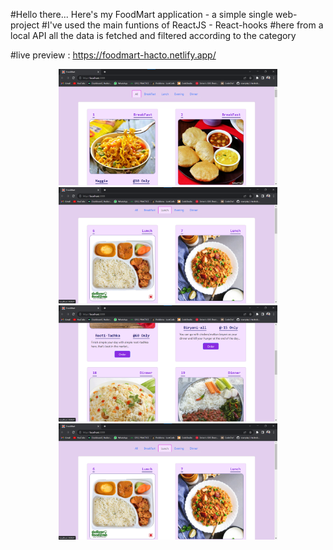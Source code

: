 #Hello there... Here's my FoodMart application - a simple single web-project
#I've used the main funtions of ReactJS - React-hooks
#here from a local API all the data is fetched and filtered according to the category

#live preview : https://foodmart-hacto.netlify.app/

<p align="center">
    <img src="/public/img/one.png" width="350" title="hover text">
    <img src="/public/img/two.png" width="350" title="hover text">
    <img src="/public/img/three.png" width="350" title="hover text">
    <img src="/public/img/four.png" width="350" title="hover text">
</p>
